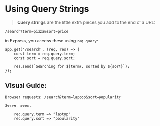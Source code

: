 # Using Query Strings

> **Query strings** are the little extra pieces you add to the end of a URL:

```
/search?term=pizza&sort=price
```

in Express, you access these using `req.query`:

```
app.get('/search', (req, res) => {
    const term = req.query.term;
    const sort = req.query.sort;

    res.send(`Searching for ${term}, sorted by ${sort}`);
});
```

## Visual Guide:

```
Browser requests: /search?term=laptop&sort=popularity

Server sees:

    req.query.term => "laptop"
    req.query.sort => "popularity"
```
